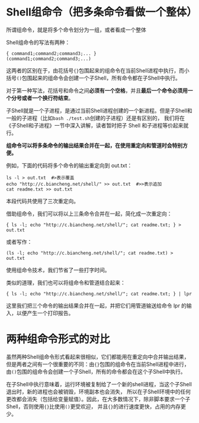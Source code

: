 # Shell组命令（把多条命令看做一个整体）
所谓组命令，就是将多个命令划分为一组，或者看成一个整体

Shell组命令的写法有两种：
```shell
{ command1;command2;command3;... }
(command1;command2;command3;...)
```
这两者的区别在于，由花括号`{}`包围起来的组命令在当前Shell进程中执行，而小括号`()`包围起来的组命令会创建一个子Shell，所有命令都在子Shell中执行。

对于第一种写法，花括号和命令之间**必须有一个空格**，并且**最后一个命令必须用一个分号或者一个换行符结束**。

子Shell就是一个子进程，是通过当前Shell进程创建的一个新进程。但是子Shell和一般的子进程（比如`bash ./test.sh`创建的子进程）还是有区别的，
我们将在《子Shell和子进程》一节中深入讲解，读者暂时把子 Shell 和子进程等价起来就行。

**组命令可以将多条命令的输出结果合并在一起，在使用重定向和管道时会特别方便。**

例如，下面的代码将多个命令的输出重定向到 out.txt：
```shell
ls -l > out.txt  #>表示覆盖
echo "http://c.biancheng.net/shell/" >> out.txt  #>>表示追加
cat readme.txt >> out.txt
```
本段代码共使用了三次重定向。

借助组命令，我们可以将以上三条命令合并在一起，简化成一次重定向：
```shell
{ ls -l; echo "http://c.biancheng.net/shell/"; cat readme.txt; } > out.txt
```
或者写作：
```shell
(ls -l; echo "http://c.biancheng.net/shell/"; cat readme.txt) > out.txt
```
使用组命令技术，我们节省了一些打字时间。

类似的道理，我们也可以将组命令和管道结合起来：
```shell
{ ls -l; echo "http://c.biancheng.net/shell/"; cat readme.txt; } | lpr
```
这里我们把三个命令的输出结果合并在一起，并把它们用管道输送给命令 lpr 的输入，以便产生一个打印报告。

# 两种组命令形式的对比
虽然两种Shell组命令形式看起来很相似，它们都能用在重定向中合并输出结果，但是两者之间有一个很重要的不同：由`{}`包围的组命令在当前Shell进程中进行，
由`()`包围的组命令会创建一个子Shell，所有的命令都会在这个子Shell中执行。

在子Shell中执行意味着，运行环境被复制给了一个新的shell进程，当这个子Shell退出时，新的进程也会被销毁，环境副本也会消失，
所以在子Shell环境中的任何更改都会消失（包括给变量赋值）。因此，在大多数情况下，除非脚本要求一个子Shell，否则使用`{}`比使用`()`更受欢迎，
并且`{}`的进行速度更快，占用的内存更少。
